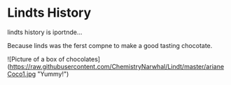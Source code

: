 <h1> Lindts History </h1>

lindts history is iportnde...

Because linds was the ferst compne to make a good tasting chocotate. 

![Picture of a box of chocolates]
(https://raw.githubusercontent.com/ChemistryNarwhal/Lindt/master/arianeCoco1.jpg "Yummy!")
